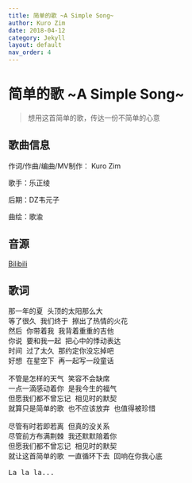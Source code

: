```yaml
---
title: 简单的歌 ~A Simple Song~
author: Kuro Zim
date: 2018-04-12
category: Jekyll
layout: default
nav_order: 4
---
```


# 简单的歌 ~A Simple Song~

>  想用这首简单的歌，传达一份不简单的心意

## 歌曲信息

作词/作曲/编曲/MV制作： Kuro Zim

歌手：乐正绫

后期：DZ韦元子

曲绘：歌渝

## 音源

[Bilibili](https://www.bilibili.com/video/BV12W411K7WW)

## 歌词

<pre>
那一年的夏 头顶的太阳那么大
等了很久 我们终于 擦出了热情的火花
然后 你带着我 我背着重重的吉他
你说 要和我一起 把心中的悸动表达
时间 过了太久 那约定你没忘掉吧
好想 在星空下 再一起写一段童话

不管是怎样的天气 笑容不会缺席
一点一滴感动着你 是我今生的福气
但愿我们都不曾忘记 相见时的默契
就算只是简单的歌 也不应该放弃 也值得被珍惜

尽管有时若即若离 但真的没关系
尽管前方布满荆棘 我还默默陪着你
但愿我们都不曾忘记 相见时的默契
就让这首简单的歌 一直循环下去 回响在你我心底

La la la...</pre>